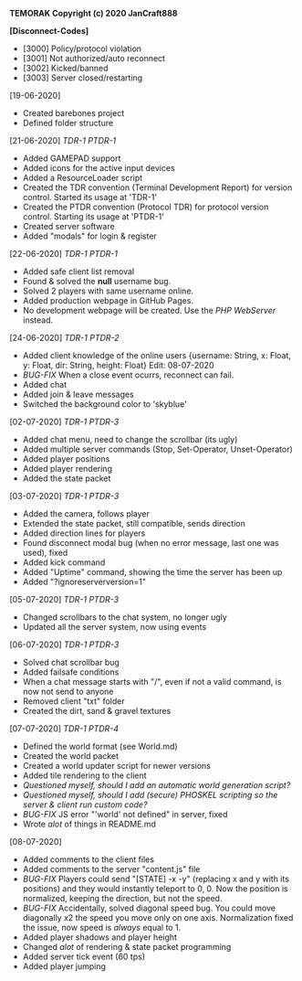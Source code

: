 **TEMORAK Copyright (c) 2020 JanCraft888**

**[Disconnect-Codes]**
 - [3000] Policy/protocol violation
 - [3001] Not authorized/auto reconnect
 - [3002] Kicked/banned
 - [3003] Server closed/restarting

[19-06-2020]
- Created barebones project
- Defined folder structure

[21-06-2020] *TDR-1 PTDR-1*
- Added GAMEPAD support
- Added icons for the active input devices
- Added a ResourceLoader script
- Created the TDR convention (Terminal Development Report) for version control. Started its usage at 'TDR-1'
- Created the PTDR convention (Protocol TDR) for protocol version control. Starting its usage at 'PTDR-1'
- Created server software
- Added "modals" for login & register

[22-06-2020] *TDR-1 PTDR-1*
- Added safe client list removal
- Found & solved the **null** username bug.
- Solved 2 players with same username online.
- Added production webpage in GitHub Pages.
- No development webpage will be created. Use the *PHP WebServer* instead.

[24-06-2020] *TDR-1 PTDR-2*
- Added client knowledge of the online users
    {username: String, x: Float, y: Float, dir: String, height: Float} Edit: 08-07-2020
- *BUG-FIX* When a close event ocurrs, reconnect can fail.
- Added chat
- Added join & leave messages
- Switched the background color to 'skyblue'

[02-07-2020] *TDR-1 PTDR-3*
- Added chat menu, need to change the scrollbar (its ugly)
- Added multiple server commands (Stop, Set-Operator, Unset-Operator)
- Added player positions
- Added player rendering
- Added the state packet

[03-07-2020] *TDR-1 PTDR-3*
- Added the camera, follows player
- Extended the state packet, still compatible, sends direction
- Added direction lines for players
- Found disconnect modal bug (when no error message, last one was used), fixed
- Added kick command
- Added "Uptime" command, showing the time the server has been up
- Added "?ignoreserverversion=1"

[05-07-2020] *TDR-1 PTDR-3*
- Changed scrollbars to the chat system, no longer ugly
- Updated all the server system, now using events

[06-07-2020] *TDR-1 PTDR-3*
- Solved chat scrollbar bug
- Added failsafe conditions
- When a chat message starts with "/", even if not a valid command, is now not send to anyone
- Removed client "txt" folder
- Created the dirt, sand & gravel textures

[07-07-2020] *TDR-1 PTDR-4*
- Defined the world format (see World.md)
- Created the world packet
- Created a world updater script for newer versions
- Added tile rendering to the client
- *Questioned myself, should I add an automatic world generation script?*
- *Questioned myself, should I add (secure) PHOSKEL scripting so the server & client run custom code?*
- *BUG-FIX* JS error "'world' not defined" in server, fixed
- Wrote *alot* of things in README.md

[08-07-2020]
- Added comments to the client files
- Added comments to the server "content.js" file
- *BUG-FIX* Players could send "[STATE] -x -y" (replacing x and y with its positions) and they would instantly teleport to 0, 0. Now the position is normalized, keeping the direction, but not the speed.
- *BUG-FIX* Accidentally, solved diagonal speed bug. You could move diagonally x2 the speed you move only on one axis. Normalization fixed the issue, now speed is *always* equal to 1.
- Added player shadows and player height
- Changed *alot* of rendering & state packet programming
- Added server tick event (60 tps)
- Added player jumping